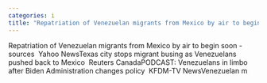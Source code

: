 ```yaml
---
categories: i
title: "Repatriation of Venezuelan migrants from Mexico by air to begin soon sources  Yahoo News"
---
```

Repatriation of Venezuelan migrants from Mexico by air to begin soon -sources&nbsp;&nbsp;Yahoo NewsTexas city stops migrant busing as Venezuelans pushed back to Mexico&nbsp;&nbsp;Reuters CanadaPODCAST: Venezuelans in limbo after Biden Administration changes policy&nbsp;&nbsp;KFDM-TV NewsVenezuelan m